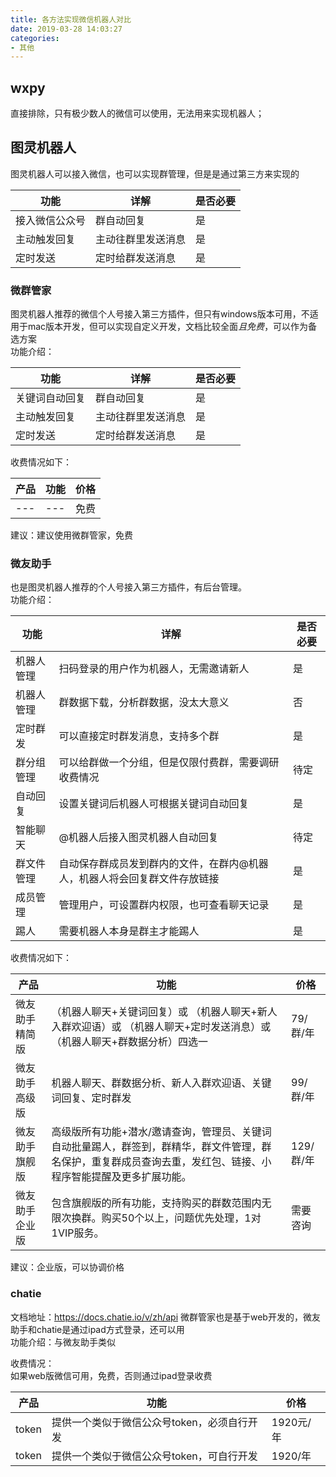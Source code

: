 ```yaml
---
title: 各方法实现微信机器人对比
date: 2019-03-28 14:03:27
categories: 
- 其他
---
```

## wxpy
直接排除，只有极少数人的微信可以使用，无法用来实现机器人；
## 图灵机器人
图灵机器人可以接入微信，也可以实现群管理，但是是通过第三方来实现的

| 功能 | 详解 | 是否必要 |
| --- | --- | --- |
| 接入微信公众号 | 群自动回复 | 是 |
| 主动触发回复 | 主动往群里发送消息 | 是 |
| 定时发送 | 定时给群发送消息 | 是 |
### 微群管家
图灵机器人推荐的微信个人号接入第三方插件，但只有windows版本可用，不适用于mac版本开发，但可以实现自定义开发，文档比较全面*且免费*，可以作为备选方案    
功能介绍：    

| 功能 | 详解 | 是否必要 |
| --- | --- | --- |
| 关键词自动回复 | 群自动回复 | 是 |
| 主动触发回复 | 主动往群里发送消息 | 是 |
| 定时发送 | 定时给群发送消息 | 是 |

收费情况如下：

| 产品 | 功能 | 价格 |
| --- | --- | --- |
| --- | --- | 免费 |

建议：建议使用微群管家，免费
### 微友助手
也是图灵机器人推荐的个人号接入第三方插件，有后台管理。    
功能介绍：     

| 功能 | 详解 | 是否必要 |
| --- | --- | --- |
| 机器人管理 | 扫码登录的用户作为机器人，无需邀请新人 | 是 |
| 机器人管理 | 群数据下载，分析群数据，没太大意义 | 否 |
| 定时群发 | 可以直接定时群发消息，支持多个群 | 是 |
| 群分组管理 | 可以给群做一个分组，但是仅限付费群，需要调研收费情况 | 待定 |
| 自动回复 | 设置关键词后机器人可根据关键词自动回复 | 是 |
| 智能聊天 | @机器人后接入图灵机器人自动回复 | 待定 |
| 群文件管理 | 自动保存群成员发到群内的文件，在群内@机器人，机器人将会回复群文件存放链接 | 是 |
| 成员管理 | 管理用户，可设置群内权限，也可查看聊天记录 | 是 |
| 踢人 | 需要机器人本身是群主才能踢人 | 是 |

收费情况如下：

| 产品 | 功能 | 价格 |
| --- | --- | --- |
| 微友助手精简版 | （机器人聊天+关键词回复）或 （机器人聊天+新人入群欢迎语）或 （机器人聊天+定时发送消息）或（机器人聊天+群数据分析）四选一| 79/群/年 |
| 微友助手高级版 | 机器人聊天、群数据分析、新人入群欢迎语、关键词回复、定时群发 | 99/群/年 |
| 微友助手旗舰版 | 高级版所有功能+潜水/邀请查询，管理员、关键词自动批量踢人，群签到，群精华，群文件管理，群名保护，重复群成员查询去重，发红包、链接、小程序智能提醒及更多扩展功能。 | 129/群/年 |
| 微友助手企业版 | 包含旗舰版的所有功能，支持购买的群数范围内无限次换群。购买50个以上，问题优先处理，1对1VIP服务。 | 需要咨询 |

建议：企业版，可以协调价格
### chatie
文档地址：https://docs.chatie.io/v/zh/api
微群管家也是基于web开发的，微友助手和chatie是通过ipad方式登录，还可以用    
功能介绍：与微友助手类似    

收费情况：    
如果web版微信可用，免费，否则通过ipad登录收费    

| 产品 | 功能 | 价格 |
| --- | --- | --- |
| token | 提供一个类似于微信公众号token，必须自行开发 | 1920元/年 |
| token | 提供一个类似于微信公众号token，可自行开发 | 1920/年 |
